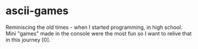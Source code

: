 # ascii-games
Reminiscing the old times - when I started programming, in high school. Mini "games" made in the console were the most fun so I want to relive that in this journey [0].

